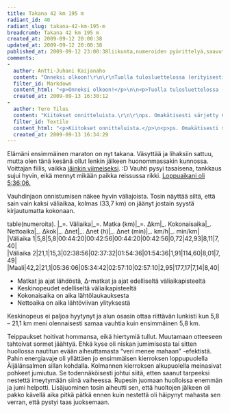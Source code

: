 ```yaml
---
title: Takana 42 km 195 m
radiant_id: 40
radiant_slug: takana-42-km-195-m
breadcrumb: Takana 42 km 195 m
created_at: 2009-09-12 20:00:38
updated_at: 2009-09-12 20:00:38
published_at: 2009-09-12 23:00:38liikunta,numeroiden pyörittelyä,saavutukset
comments:
-
  author: Antti-Juhani Kaijanaho
  content: "Onneksi olkoon!\r\n\r\nTuolla tulosluettelossa (erityisesti puolikkaan puolella) on yllättävän paljon tuttuja nimiä.\r\n\r\nOn muuten järkyttävän pieni tämä kommenttiloota :)"
  filter_id: Markdown
  content_html: "<p>Onneksi olkoon!</p>\n\n<p>Tuolla tulosluettelossa (erityisesti puolikkaan puolella) on yllättävän paljon tuttuja nimiä.</p>\n\n<p>On muuten järkyttävän pieni tämä kommenttiloota :)</p>"
  created_at: 2009-09-13 16:30:12
-
  author: Tero Tilus
  content: "Kiitokset onnitteluista.\r\n\r\nps. Omakätisesti särjetty CSS korjattu. Nyt on isompi loota kommenteille. :)"
  filter_id: Textile
  content_html: "<p>Kiitokset onnitteluista.</p>\n<p>ps. Omakätisesti särjetty <span class=\"caps\">CSS</span> korjattu. Nyt on isompi loota kommenteille. :)</p>"
  created_at: 2009-09-13 16:34:29
---
```

<p>Elämäni ensimmäinen maraton on nyt takana.  Väsyttää ja lihaksiin sattuu, mutta olen tänä kesänä ollut lenkin jälkeen huonommassakin kunnossa.  Voittajan fiilis, vaikka <a href="http://www.racetimer.eu/welkom/es_result.php?v=%252Fes%252Frace%252Fresultlist%252F265%253Frc_id%253D1770%2526amp%253Blayout%253Dracetimer_eu%2526amp%253Bsub_class%253DM">jäinkin viimeiseksi</a>. :D  Vauhti pysyi tasaisena, tankkaus sujui hyvin, eikä mennyt mikään paikka reissussa rikki.  <a href="http://www.racetimer.eu/welkom/es_result.php?v=%252Fes%252Frace%252Fshow%252F265%253Flayout%253Dracetimer_eu">Loppuaikani oli 5:36:06.</a></p>
<p>Vauhdinjaon onnistumisen näkee hyvin väliajoista.  Tosin näyttää siltä, että sain vain kaksi väliaikaa, kolmas (33,7 km) on jäänyt jostain syystä kirjautumatta kokonaan.</p>
<div class="scroll">
table(numeroita).
|_=. Väliaika|_=. Matka&nbsp;(km)|_=. &Delta;km|_. Kokonaisaika|_. Nettoaika|_. &Delta;kok|_. &Delta;net|_. &Delta;net&nbsp;(h)|_. &Delta;net&nbsp;(min)|_. km/h|_. min/km|
|Väliaika&nbsp;1|5,8|5,8|00:44:20|00:42:56|00:44:20|00:42:56|0,72|42,93|8,11|7,40|
|Väliaika&nbsp;2|21,1|15,3|02:38:56|02:37:32|01:54:36|01:54:36|1,91|114,60|8,01|7,49|
|Maali|42,2|21,1|05:36:06|05:34:42|02:57:10|02:57:10|2,95|177,17|7,14|8,40|
</div>
<ul>
	<li>Matkat ja ajat lähdöstä, &Delta;-matkat ja ajat edelliseltä väliaikapisteeltä</li>
	<li>Keskinopeudet edelliseltä väliaikapisteeltä</li>
	<li>Kokonaisaika on aika lähtölaukauksesta</li>
	<li>Nettoaika on aika lähtöviivan ylityksestä</li>
</ul>
<p>Keskinopeus ei paljoa hyytynyt ja alun osasin ottaa riittävän lunkisti kun 5,8 &#8211; 21,1 km meni olennaisesti samaa vauhtia kuin ensimmäinen 5,8 km.</p>
<p>Teippaukset hoitivat hommansa, eikä hiertymiä tullut.  Muutamaan otteeseen tahtoivat sormet jäähtyä.  Ehkä kyse oli niskan jumimisesta tai sitten huollossa nautitun evään aiheuttamasta &#8220;veri menee mahaan&#8221; -efektistä.  Pahin energiavaje oli yllättäen jo ensimmäisen kierroksen loppupuolella Äijälänsalmen sillan kohdalla.  Kolmannen kierroksen alkupuolella meinasivat pohkeet jumiutua.  Se todennäköisesti johtui siitä, etten saanut tarpeeksi nestettä imeytymään siinä vaiheessa.  Rupesin juomaan huolloissa enemmän ja jumi helpotti.  Lisäjuominen tosin aiheutti sen, että huoltojen jälkeen oli pakko kävellä aika pitkä pätkä ennen kuin nestettä oli häipynyt mahasta sen verran, että pystyi taas juoksemaan.</p>